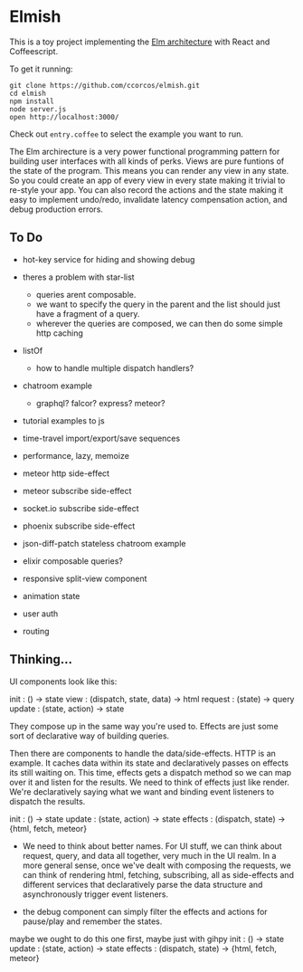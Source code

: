 # Elmish

This is a toy project implementing the [Elm architecture][arch] with React and Coffeescript.

To get it running:

    git clone https://github.com/ccorcos/elmish.git
    cd elmish
    npm install
    node server.js
    open http://localhost:3000/

Check out `entry.coffee` to select the example you want to run.

The Elm archirecture is a very power functional programming pattern for building user interfaces with all kinds of perks. Views are pure funtions of the state of the program. This means you can render any view in any state. So you could create an app of every view in every state making it trivial to re-style your app. You can also record the actions and the state making it easy to implement undo/redo, invalidate latency compensation action, and debug production errors.

## To Do

- hot-key service for hiding and showing debug

- theres a problem with star-list
  - queries arent composable.
  - we want to specify the query in the parent and the list should just have a fragment of a query.
  - wherever the queries are composed, we can then do some simple http caching

- listOf
  - how to handle multiple dispatch handlers?
- chatroom example
  - graphql? falcor? express? meteor?

- tutorial examples to js
- time-travel import/export/save sequences

- performance, lazy, memoize

- meteor http side-effect
- meteor subscribe side-effect
- socket.io subscribe side-effect
- phoenix subscribe side-effect

- json-diff-patch stateless chatroom example

- elixir composable queries?

- responsive split-view component
- animation state
- user auth
- routing


## Thinking...

UI components look like this:

init    : () -> state
view    : (dispatch, state, data) -> html
request : (state) -> query
update  : (state, action) -> state

They compose up in the same way you're used to. Effects are just some sort of declarative way of building queries.

Then there are components to handle the data/side-effects. HTTP is an example. It caches data within its state and declaratively passes on effects its still waiting on. This time, effects gets a dispatch method so we can map over it and listen for the results. We need to think of effects just like render. We're declaratively saying what we want and binding event listeners to dispatch the results.

init    : () -> state
update  : (state, action) -> state
effects : (dispatch, state) -> {html, fetch, meteor}

- We need to think about better names. For UI stuff, we can think about request, query, and data all together, very much in the UI realm. In a more general sense, once we've dealt with composing the requests, we can think of rendering html, fetching, subscribing, all as side-effects and different services that declaratively parse the data structure and asynchronously trigger event listeners.

- the debug component can simply filter the effects and actions for pause/play and remember the states.


maybe we ought to do this one first, maybe just with gihpy
init    : () -> state
update  : (state, action) -> state
effects : (dispatch, state) -> {html, fetch, meteor}




[arch]: https://github.com/evancz/elm-architecture-tutorial
[rxjs-issue]: https://github.com/Reactive-Extensions/RxJS/issues/992
